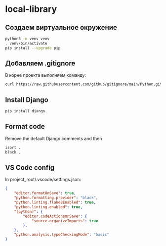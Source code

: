 # local-library

## Создаем виртуальное окружение

```bash
python3 -m venv venv
. venv/bin/activate
pip install --upgrade pip
```

## Добавляем .gitignore

В корне проекта выполняем команду:

```bash
curl https://raw.githubusercontent.com/github/gitignore/main/Python.gitignore > .gitignore
```

## Install Django

```bash
pip install django
```

## Format code

Remove the default Django comments and then

```bash
isort .
black .
```

## VS Code config

In project_root/.vscode/settings.json:

```json
{
    "editor.formatOnSave": true,
    "python.formatting.provider": "black",
    "python.linting.flake8Enabled": true,
    "python.linting.enabled": true,
    "[python]": {
        "editor.codeActionsOnSave": {
            "source.organizeImports": true
        },
    },
    "python.analysis.typeCheckingMode": "basic"
}
```
